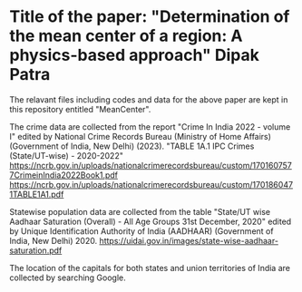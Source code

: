 # Title of the paper: "Determination of the mean center of a region: A physics-based approach"  Dipak Patra

The relavant files including codes and data for the above paper are kept in this repository entitled "MeanCenter".

The crime data are collected from the report "Crime In India 2022 - volume I" edited by National Crime Records Bureau (Ministry of Home Affairs) (Government of India, New Delhi) (2023). "TABLE 1A.1 IPC Crimes (State/UT-wise) - 2020-2022" https://ncrb.gov.in/uploads/nationalcrimerecordsbureau/custom/1701607577CrimeinIndia2022Book1.pdf
https://ncrb.gov.in/uploads/nationalcrimerecordsbureau/custom/1701860471TABLE1A1.pdf

Statewise population data are collected from the table "State/UT wise Aadhaar Saturation (Overall) - All Age Groups 31st December, 2020" edited by Unique Identification Authority of India (AADHAAR) (Government of India, New Delhi) 2020.
https://uidai.gov.in/images/state-wise-aadhaar-saturation.pdf


The location of the capitals for both states and union territories of India are collected by searching Google.



